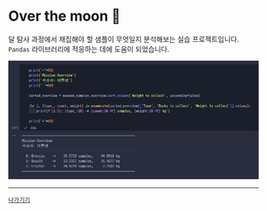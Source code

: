 # Over the moon 🌙

달 탐사 과정에서 채집해야 할 샘플이 무엇일지 분석해보는 실습 프로젝트입니다. `Pandas` 라이브러리에 적응하는 데에 도움이 되었습니다.

![test](../resources/over-the-moon.png)

---

[`나가기기`](../)
